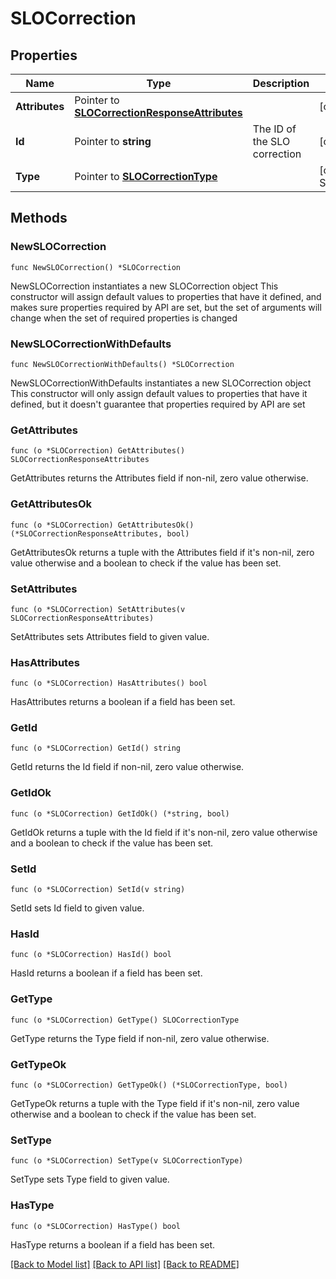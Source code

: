 # SLOCorrection

## Properties

Name | Type | Description | Notes
---- | ---- | ----------- | ------
**Attributes** | Pointer to [**SLOCorrectionResponseAttributes**](SLOCorrectionResponseAttributes.md) |  | [optional] 
**Id** | Pointer to **string** | The ID of the SLO correction | [optional] 
**Type** | Pointer to [**SLOCorrectionType**](SLOCorrectionType.md) |  | [optional] [default to SLOCORRECTIONTYPE_CORRECTION]

## Methods

### NewSLOCorrection

`func NewSLOCorrection() *SLOCorrection`

NewSLOCorrection instantiates a new SLOCorrection object
This constructor will assign default values to properties that have it defined,
and makes sure properties required by API are set, but the set of arguments
will change when the set of required properties is changed

### NewSLOCorrectionWithDefaults

`func NewSLOCorrectionWithDefaults() *SLOCorrection`

NewSLOCorrectionWithDefaults instantiates a new SLOCorrection object
This constructor will only assign default values to properties that have it defined,
but it doesn't guarantee that properties required by API are set

### GetAttributes

`func (o *SLOCorrection) GetAttributes() SLOCorrectionResponseAttributes`

GetAttributes returns the Attributes field if non-nil, zero value otherwise.

### GetAttributesOk

`func (o *SLOCorrection) GetAttributesOk() (*SLOCorrectionResponseAttributes, bool)`

GetAttributesOk returns a tuple with the Attributes field if it's non-nil, zero value otherwise
and a boolean to check if the value has been set.

### SetAttributes

`func (o *SLOCorrection) SetAttributes(v SLOCorrectionResponseAttributes)`

SetAttributes sets Attributes field to given value.

### HasAttributes

`func (o *SLOCorrection) HasAttributes() bool`

HasAttributes returns a boolean if a field has been set.

### GetId

`func (o *SLOCorrection) GetId() string`

GetId returns the Id field if non-nil, zero value otherwise.

### GetIdOk

`func (o *SLOCorrection) GetIdOk() (*string, bool)`

GetIdOk returns a tuple with the Id field if it's non-nil, zero value otherwise
and a boolean to check if the value has been set.

### SetId

`func (o *SLOCorrection) SetId(v string)`

SetId sets Id field to given value.

### HasId

`func (o *SLOCorrection) HasId() bool`

HasId returns a boolean if a field has been set.

### GetType

`func (o *SLOCorrection) GetType() SLOCorrectionType`

GetType returns the Type field if non-nil, zero value otherwise.

### GetTypeOk

`func (o *SLOCorrection) GetTypeOk() (*SLOCorrectionType, bool)`

GetTypeOk returns a tuple with the Type field if it's non-nil, zero value otherwise
and a boolean to check if the value has been set.

### SetType

`func (o *SLOCorrection) SetType(v SLOCorrectionType)`

SetType sets Type field to given value.

### HasType

`func (o *SLOCorrection) HasType() bool`

HasType returns a boolean if a field has been set.


[[Back to Model list]](../README.md#documentation-for-models) [[Back to API list]](../README.md#documentation-for-api-endpoints) [[Back to README]](../README.md)



